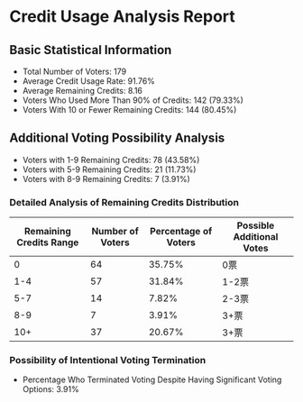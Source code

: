 # Credit Usage Analysis Report

## Basic Statistical Information

- Total Number of Voters: 179
- Average Credit Usage Rate: 91.76%
- Average Remaining Credits: 8.16
- Voters Who Used More Than 90% of Credits: 142 (79.33%)
- Voters With 10 or Fewer Remaining Credits: 144 (80.45%)

## Additional Voting Possibility Analysis

- Voters with 1-9 Remaining Credits: 78 (43.58%)
- Voters with 5-9 Remaining Credits: 21 (11.73%)
- Voters with 8-9 Remaining Credits: 7 (3.91%)

### Detailed Analysis of Remaining Credits Distribution

| Remaining Credits Range | Number of Voters | Percentage of Voters | Possible Additional Votes |
| --- | --- | --- | --- |
| 0 | 64 | 35.75% | 0票 |
| 1-4 | 57 | 31.84% | 1-2票 |
| 5-7 | 14 | 7.82% | 2-3票 |
| 8-9 | 7 | 3.91% | 3+票 |
| 10+ | 37 | 20.67% | 3+票 |

### Possibility of Intentional Voting Termination

- Percentage Who Terminated Voting Despite Having Significant Voting Options: 3.91%
